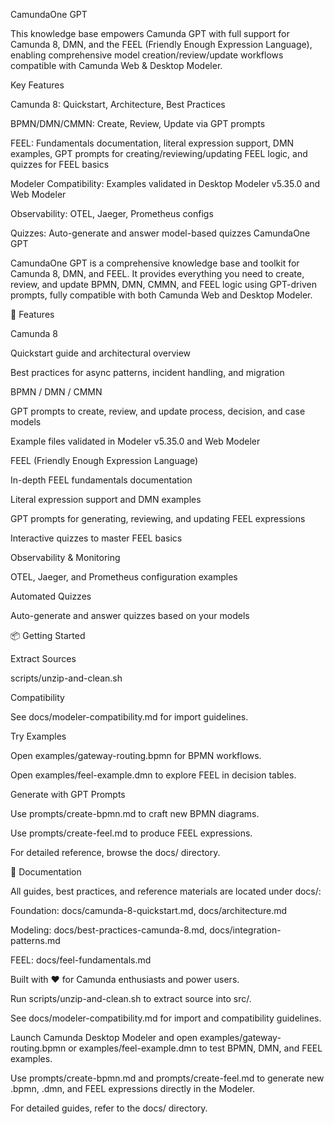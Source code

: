CamundaOne GPT

This knowledge base empowers Camunda GPT with full support for Camunda 8, DMN, and the FEEL (Friendly Enough Expression Language), enabling comprehensive model creation/review/update workflows compatible with Camunda Web & Desktop Modeler.

Key Features

Camunda 8: Quickstart, Architecture, Best Practices

BPMN/DMN/CMMN: Create, Review, Update via GPT prompts

FEEL: Fundamentals documentation, literal expression support, DMN examples, GPT prompts for creating/reviewing/updating FEEL logic, and quizzes for FEEL basics

Modeler Compatibility: Examples validated in Desktop Modeler v5.35.0 and Web Modeler

Observability: OTEL, Jaeger, Prometheus configs

Quizzes: Auto-generate and answer model-based quizzes
CamundaOne GPT

CamundaOne GPT is a comprehensive knowledge base and toolkit for Camunda 8, DMN, and FEEL. It provides everything you need to create, review, and update BPMN, DMN, CMMN, and FEEL logic using GPT-driven prompts, fully compatible with both Camunda Web and Desktop Modeler.

🚀 Features

Camunda 8

Quickstart guide and architectural overview

Best practices for async patterns, incident handling, and migration

BPMN / DMN / CMMN

GPT prompts to create, review, and update process, decision, and case models

Example files validated in Modeler v5.35.0 and Web Modeler

FEEL (Friendly Enough Expression Language)

In-depth FEEL fundamentals documentation

Literal expression support and DMN examples

GPT prompts for generating, reviewing, and updating FEEL expressions

Interactive quizzes to master FEEL basics

Observability & Monitoring

OTEL, Jaeger, and Prometheus configuration examples

Automated Quizzes

Auto-generate and answer quizzes based on your models

📦 Getting Started

Extract Sources

scripts/unzip-and-clean.sh

Compatibility

See docs/modeler-compatibility.md for import guidelines.

Try Examples

Open examples/gateway-routing.bpmn for BPMN workflows.

Open examples/feel-example.dmn to explore FEEL in decision tables.

Generate with GPT Prompts

Use prompts/create-bpmn.md to craft new BPMN diagrams.

Use prompts/create-feel.md to produce FEEL expressions.

For detailed reference, browse the docs/ directory.

📖 Documentation

All guides, best practices, and reference materials are located under docs/:

Foundation: docs/camunda-8-quickstart.md, docs/architecture.md

Modeling: docs/best-practices-camunda-8.md, docs/integration-patterns.md

FEEL: docs/feel-fundamentals.md

Built with ❤️ for Camunda enthusiasts and power users.

Run scripts/unzip-and-clean.sh to extract source into src/.

See docs/modeler-compatibility.md for import and compatibility guidelines.

Launch Camunda Desktop Modeler and open examples/gateway-routing.bpmn or examples/feel-example.dmn to test BPMN, DMN, and FEEL examples.

Use prompts/create-bpmn.md and prompts/create-feel.md to generate new .bpmn, .dmn, and FEEL expressions directly in the Modeler.

For detailed guides, refer to the docs/ directory.
